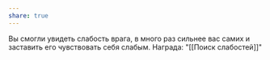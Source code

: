 ```yaml
---
share: true
---
```

Вы смогли увидеть слабость врага, в много раз сильнее вас самих и заставить его чувствовать себя слабым. 
Награда: "[[Поиск слабостей]]" 